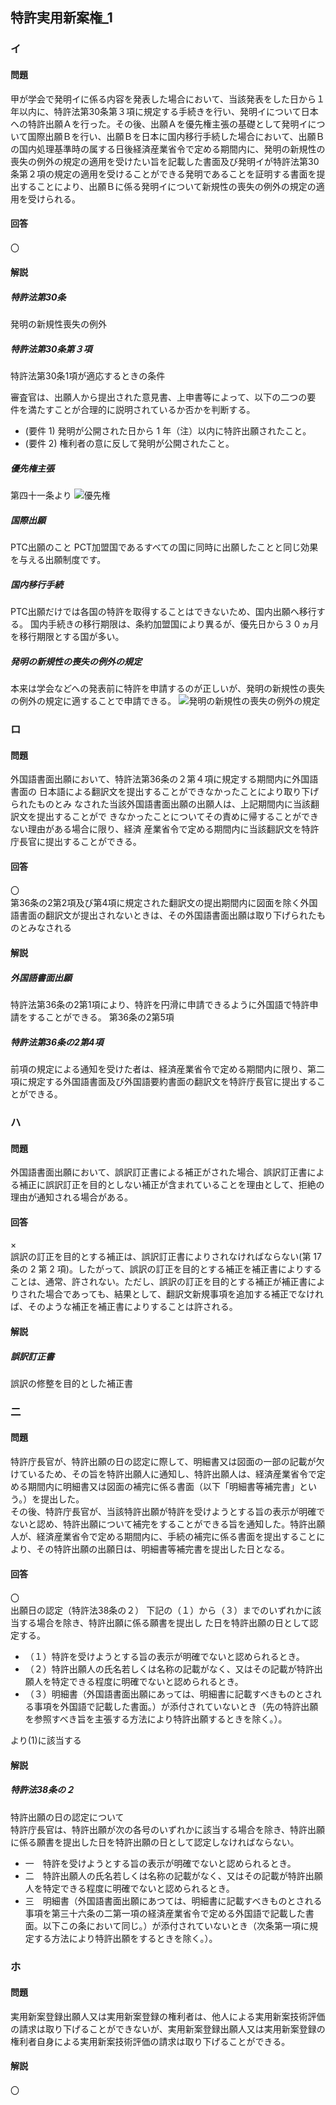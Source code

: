## 特許実用新案権_1

### イ

#### 問題
甲が学会で発明イに係る内容を発表した場合において、当該発表をした日から１年以内に、特許法第30条第３項に規定する手続きを行い、発明イについて日本への特許出願Ａを行った。その後、出願Ａを優先権主張の基礎として発明イについて国際出願Ｂを行い、出願Ｂを日本に国内移行手続した場合において、出願Ｂの国内処理基準時の属する日後経済産業省令で定める期間内に、発明の新規性の喪失の例外の規定の適用を受けたい旨を記載した書面及び発明イが特許法第30条第２項の規定の適用を受けることができる発明であることを証明する書面を提出することにより、出願Ｂに係る発明イについて新規性の喪失の例外の規定の適用を受けられる。

#### 回答
〇

#### 解説

##### 特許法第30条
発明の新規性喪失の例外

##### 特許法第30条第３項
特許法第30条1項が適応するときの条件

審査官は、出願人から提出された意見書、上申書等によって、以下の二つの要
件を満たすことが合理的に説明されているか否かを判断する。
* (要件 1) 発明が公開された日から 1 年（注）以内に特許出願されたこと。
* (要件 2) 権利者の意に反して発明が公開されたこと。

##### 優先権主張
第四十一条より
![優先権](https://www.shouhyou.com/images/kokuyu.png)

##### 国際出願
PTC出願のこと
PCT加盟国であるすべての国に同時に出願したことと同じ効果を与える出願制度です。

##### 国内移行手続
PTC出願だけでは各国の特許を取得することはできないため、国内出願へ移行する。
国内手続きの移行期限は、条約加盟国により異るが、優先日から３０ヵ月を移行期限とする国が多い。

##### 発明の新規性の喪失の例外の規定
本来は学会などへの発表前に特許を申請するのが正しいが、発明の新規性の喪失の例外の規定に適することで申請できる。
![発明の新規性の喪失の例外の規定](https://www.jpo.go.jp/system/laws/rule/guideline/patent/document/hatumei_reigai/01.jpg)


### ロ

#### 問題
外国語書面出願において、特許法第36条の２第４項に規定する期間内に外国語書面の
日本語による翻訳文を提出することができなかったことにより取り下げられたものとみ
なされた当該外国語書面出願の出願人は、上記期間内に当該翻訳文を提出することがで
きなかったことについてその責めに帰することができない理由がある場合に限り、経済
産業省令で定める期間内に当該翻訳文を特許庁長官に提出することができる。

#### 回答
〇
<br>
第36条の2第2項及び第4項に規定された翻訳文の提出期間内に図面を除く外国語書面の翻訳文が提出されないときは、その外国語書面出願は取り下げられたものとみなされる

#### 解説

##### 外国語書面出願
特許法第36条の2第1項により、特許を円滑に申請できるように外国語で特許申請をすることができる。
第36条の2第5項

##### 特許法第36条の2第4項
前項の規定による通知を受けた者は、経済産業省令で定める期間内に限り、第二項に規定する外国語書面及び外国語要約書面の翻訳文を特許庁長官に提出することができる。

### ハ

#### 問題
外国語書面出願において、誤訳訂正書による補正がされた場合、誤訳訂正書による補正に誤訳訂正を目的としない補正が含まれていることを理由として、拒絶の理由が通知される場合がある。

#### 回答
×
<br>
誤訳の訂正を目的とする補正は、誤訳訂正書によりされなければならない(第 17 条の 2 第 2 項)。したがって、誤訳の訂正を目的とする補正を補正書によりすることは、通常、許されない。ただし、誤訳の訂正を目的とする補正が補正書によりされた場合であっても、結果として、翻訳文新規事項を追加する補正でなければ、そのような補正を補正書によりすることは許される。

#### 解説

##### 誤訳訂正書
誤訳の修整を目的とした補正書


### 二

#### 問題
特許庁長官が、特許出願の日の認定に際して、明細書又は図面の一部の記載が欠けているため、その旨を特許出願人に通知し、特許出願人は、経済産業省令で定める期間内に明細書又は図面の補完に係る書面（以下「明細書等補完書」という。）を提出した。
<br>
その後、特許庁長官が、当該特許出願が特許を受けようとする旨の表示が明確でないと認め、特許出願について補完をすることができる旨を通知した。特許出願人が、経済産業省令で定める期間内に、手続の補完に係る書面を提出することにより、その特許出願の出願日は、明細書等補完書を提出した日となる。

#### 回答
〇
<br>
出願日の認定（特許法38条の２）
下記の（１）から（３）までのいずれかに該当する場合を除き、特許出願に係る願書を提出し
た日を特許出願の日として認定する。
* （１）特許を受けようとする旨の表示が明確でないと認められるとき。
* （２）特許出願人の氏名若しくは名称の記載がなく、又はその記載が特許出願人を特定できる程度に明確でないと認められるとき。
* （３）明細書（外国語書面出願にあっては、明細書に記載すべきものとされる事項を外国語で記載した書面。）が添付されていないとき（先の特許出願を参照すべき旨を主張する方法により特許出願するときを除く。）。 

より(1)に該当する

#### 解説

##### 特許法38条の２
特許出願の日の認定について
<br>
特許庁長官は、特許出願が次の各号のいずれかに該当する場合を除き、特許出願に係る願書を提出した日を特許出願の日として認定しなければならない。
* 一　特許を受けようとする旨の表示が明確でないと認められるとき。
* 二　特許出願人の氏名若しくは名称の記載がなく、又はその記載が特許出願人を特定できる程度に明確でないと認められるとき。
* 三　明細書（外国語書面出願にあつては、明細書に記載すべきものとされる事項を第三十六条の二第一項の経済産業省令で定める外国語で記載した書面。以下この条において同じ。）が添付されていないとき（次条第一項に規定する方法により特許出願をするときを除く。）。


### ホ

#### 問題
実用新案登録出願人又は実用新案登録の権利者は、他人による実用新案技術評価の請求は取り下げることができないが、実用新案登録出願人又は実用新案登録の権利者自身による実用新案技術評価の請求は取り下げることができる。

#### 解説
〇
